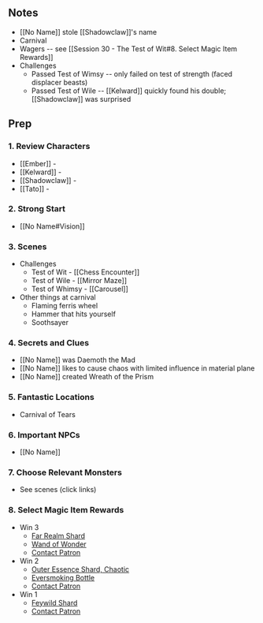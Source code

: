 
## Notes

* [[No Name]] stole [[Shadowclaw]]'s name
* Carnival
* Wagers  -- see [[Session 30 - The Test of Wit#8. Select Magic Item Rewards]]
* Challenges
	* Passed Test of Wimsy -- only failed on test of strength (faced displacer beasts)
	* Passed Test of Wile -- [[Kelward]] quickly found his double; [[Shadowclaw]] was surprised

## Prep

### 1. Review Characters

* [[Ember]] - 
* [[Kelward]] -
* [[Shadowclaw]] - 
* [[Tato]] - 

### 2. Strong Start

* [[No Name#Vision]]

### 3. Scenes

* Challenges
	* Test of Wit -  [[Chess Encounter]]
	* Test of Wile - [[Mirror Maze]]
	* Test of Whimsy - [[Carousel]]
* Other things at carnival
	* Flaming ferris wheel
	* Hammer that hits yourself
	* Soothsayer

### 4. Secrets and Clues

* [[No Name]] was Daemoth the Mad
* [[No Name]] likes to cause chaos with limited influence in material plane
* [[No Name]] created Wreath of the Prism

### 5. Fantastic Locations

* Carnival of Tears

### 6. Important NPCs

* [[No Name]]

### 7. Choose Relevant Monsters

* See scenes (click links)

### 8. Select Magic Item Rewards

* Win 3
	* [Far Realm Shard](https://www.dndbeyond.com/magic-items/2412226-far-realm-shard)
	* [Wand of Wonder](https://www.dndbeyond.com/magic-items/4800-wand-of-wonder)
	* [Contact Patron](https://www.dndbeyond.com/feats/1606024-contact-patron)
* Win 2
	* [Outer Essence Shard, Chaotic](https://www.dndbeyond.com/magic-items/2405547-outer-essence-shard-chaotic)
	* [Eversmoking Bottle](https://www.dndbeyond.com/magic-items/4632-eversmoking-bottle)
	* [Contact Patron](https://www.dndbeyond.com/feats/1606024-contact-patron)
* Win 1
	* [Feywild Shard](https://www.dndbeyond.com/magic-items/2412248-feywild-shard)
	* [Contact Patron](https://www.dndbeyond.com/feats/1606024-contact-patron)
